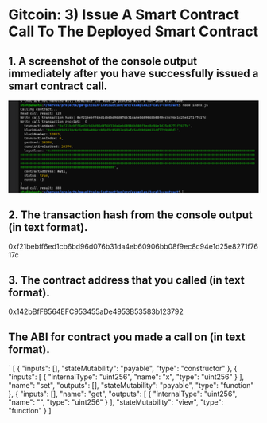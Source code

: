 # Gitcoin: 3) Issue A Smart Contract Call To The Deployed Smart Contract

## 1. A screenshot of the console output immediately after you have successfully issued a smart contract call.
![](contractCall.png)

## 2. The transaction hash from the console output (in text format).

0xf21bebff6ed1cb6bd96d076b31da4eb60906bb08f9ec8c94e1d25e8271f7617c

## 3. The contract address that you called (in text format).

0x142bBfF8564EFC953455aDe4953B53583b123792

## The ABI for contract you made a call on (in text format).
`
 [
    {
      "inputs": [],
      "stateMutability": "payable",
      "type": "constructor"
    },
    {
      "inputs": [
        {
          "internalType": "uint256",
          "name": "x",
          "type": "uint256"
        }
      ],
      "name": "set",
      "outputs": [],
      "stateMutability": "payable",
      "type": "function"
    },
    {
      "inputs": [],
      "name": "get",
      "outputs": [
        {
          "internalType": "uint256",
          "name": "",
          "type": "uint256"
        }
      ],
      "stateMutability": "view",
      "type": "function"
    }
  ]
